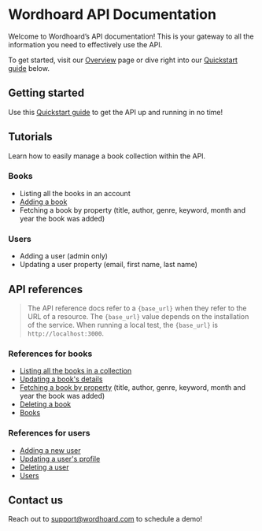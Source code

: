 
# Wordhoard API Documentation

Welcome to Wordhoard’s API documentation! This is your gateway to all the information you need to effectively use the API.

To get started, visit our [Overview](overview.md) page or dive right into our [Quickstart guide](books/tutorials/getting-started.md) below.

## Getting started

Use this [Quickstart guide](books/tutorials/getting-started.md) to get the API up and running in no time!

## Tutorials

Learn how to easily manage a book collection within the API.

### Books

* Listing all the books in an account
* [Adding a book](books/tutorials/adding-a-book.md)
* Fetching a book by property (title, author, genre, keyword, month and year the book was added)

### Users

* Adding a user (admin only)
* Updating a user property (email, first name, last name)

## API references

> The API reference docs refer to a `{base_url}` when they refer to the URL of a resource. The `{base_url}` value depends on the installation of the service. When running a local test, the `{base_url}` is `http://localhost:3000`.

### References for books

* [Listing all the books in a collection](books/references/list-all-books.md)
* [Updating a book's details](books/references/update-a-book.md)
* [Fetching a book by property](books/references/fetch-a-book-by-property.md) (title, author, genre, keyword, month and year the book was added)
* [Deleting a book](books/references/delete-a-book.md)
* [Books](books/references/book-resource.md)

### References for users

* [Adding a new user](users/references/add-a-new-user.md)
* [Updating a user's profile](users/references/update-a-user-profile.md)
* [Deleting a user](users/references/delete-a-user.md)
* [Users](users/references/user-resource.md)

## Contact us

Reach out to [support@wordhoard.com](mailto:support@wordhoard.com) to schedule a demo!

